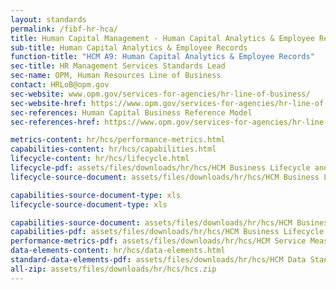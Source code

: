 ```yaml
---
layout: standards
permalink: /fibf-hr-hca/
title: Human Capital Management - Human Capital Analytics & Employee Records
sub-title: Human Capital Analytics & Employee Records
function-title: "HCM A9: Human Capital Analytics & Employee Records"
sec-title: HR Management Services Standards Lead
sec-name: OPM, Human Resources Line of Business
contact: HRLoB@opm.gov
sec-website: www.opm.gov/services-for-agencies/hr-line-of-business/
sec-website-href: https://www.opm.gov/services-for-agencies/hr-line-of-business/
sec-references: Human Capital Business Reference Model
sec-references-href: https://www.opm.gov/services-for-agencies/hr-line-of-business/hc-business-reference-model/

metrics-content: hr/hcs/performance-metrics.html
capabilities-content: hr/hcs/capabilities.html
lifecycle-content: hr/hcs/lifecycle.html
lifecycle-pdf: assets/files/downloads/hr/hcs/HCM Business Lifecycle and Capabilities_A9 (Human Capital Analytics).xlsx
lifecycle-source-document: assets/files/downloads/hr/hcs/HCM Business Lifecycle and Capabilities_A9 (Human Capital Analytics).xlsx

capabilities-source-document-type: xls
lifecycle-source-document-type: xls

capabilities-source-document: assets/files/downloads/hr/hcs/HCM Business Lifecycle and Capabilities_A9 (Human Capital Analytics).xlsx
capabilities-pdf: assets/files/downloads/hr/hcs/HCM Business Lifecycle and Capabilities_A9 (Human Capital Analytics).xlsx
performance-metrics-pdf: assets/files/downloads/hr/hcs/HCM Service Measures_A9 (Human Capital Analytics).xlsx
data-elements-content: hr/hcs/data-elements.html
standard-data-elements-pdf: assets/files/downloads/hr/hcs/HCM Data Standards_A9 (Human Capital Analytics).xlsx
all-zip: assets/files/downloads/hr/hcs/hcs.zip
---
```

